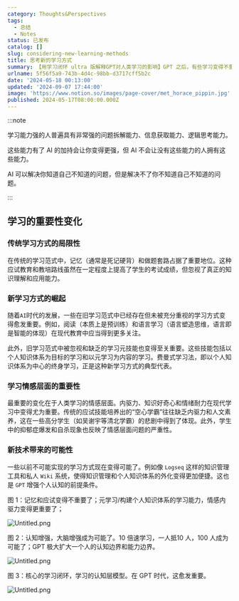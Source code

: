 ```yaml
---
category: Thoughts&Perspectives
tags:
  - 总结
  - Notes
status: 已发布
catalog: []
slug: considering-new-learning-methods
title: 思考新的学习方式
summary: 【用学习闭环 ultra 版解释GPT对人类学习的影响】GPT 之后，有些学习变得不重要了，有些学习变得更重要了，有些学习从不可能变成可能了。
urlname: 5f56f5a9-743b-4d4c-98bb-d3717cff5b2c
date: '2024-05-18 00:13:00'
updated: '2024-09-07 17:44:00'
image: 'https://www.notion.so/images/page-cover/met_horace_pippin.jpg'
published: 2024-05-17T08:00:00.000Z
---
```


:::note


学习能力强的人普遍具有非常强的问题拆解能力、信息获取能力、逻辑思考能力。


这些能力有了 AI 的加持会让你变得更强，但 AI 不会让没有这些能力的人拥有这些能力。


AI 可以解决你知道自己不知道的问题，但是解决不了你不知道自己不知道的问题。


:::


## 学习的重要性变化


### 传统学习方式的局限性


在传统的学习范式中，记忆（通常是死记硬背）和做题套路占据了重要地位。这种应试教育和教培路线虽然在一定程度上提高了学生的考试成绩，但忽视了真正的知识理解和应用能力。


### 新学习方式的崛起


随着`AI`时代的发展，一些在旧学习范式中已经存在但未被充分重视的学习方式变得愈发重要。例如，阅读（本质上是预训练）和语言学习（语言塑造思维，语言即是智能的体现）在现代教育中应当得到更多关注。


此外，旧学习范式中被忽视和缺乏的学习元技能也变得至关重要。这些技能包括以个人知识体系为目标的学习和以元学习为内容的学习。费曼式学习法，即以个人知识体系为中心的终身学习，正是这种新学习方式的典型代表。


### 学习情感层面的重要性


最重要的变化在于人类学习的情感层面。内驱力、知识好奇心和情绪耐力在现代学习中变得尤为重要。传统的应试技能培养出的“空心学霸”往往缺乏内驱力和人文素养，这在一些高分学生（如吴谢宇等清北学霸）的悲剧中得到了体现。此外，学生中的抑郁症爆发和自杀现象也反映了情感层面问题的严重性。


### 新技术带来的可能性


一些以前不可能实现的学习方式现在变得可能了。例如像 `Logseq` 这样的知识管理工具和私人 `Wiki` 系统，使得知识管理和个人知识体系的外化变得更加便捷。这也是 `GPT` 增强个人认知的前提条件。


图 1：记忆和应试变得不重要了；元学习/构建个人知识体系的学习能力，情感内驱力变得更重要了；


![Untitled.png](https://prod-files-secure.s3.us-west-2.amazonaws.com/5d24fe63-e567-4804-86f9-9fdc62e13082/a8319b77-00b3-43d9-9f99-e58187f20cfe/Untitled.png?X-Amz-Algorithm=AWS4-HMAC-SHA256&X-Amz-Content-Sha256=UNSIGNED-PAYLOAD&X-Amz-Credential=ASIAZI2LB466SCQ5CVUB%2F20250403%2Fus-west-2%2Fs3%2Faws4_request&X-Amz-Date=20250403T213351Z&X-Amz-Expires=3600&X-Amz-Security-Token=IQoJb3JpZ2luX2VjEI3%2F%2F%2F%2F%2F%2F%2F%2F%2F%2FwEaCXVzLXdlc3QtMiJHMEUCIQDtq1Kxlu5Aod3%2BY%2F82a1XUUS%2FtNHzbldElfWaW8ApU3QIgHJWAkalz3p7Ak4F9U%2FcXPwyEHGlKsDD87GwoBHh9YhQqiAQI9v%2F%2F%2F%2F%2F%2F%2F%2F%2F%2FARAAGgw2Mzc0MjMxODM4MDUiDAbNuuBGgDdwHW1x5SrcA8elODQ%2FgnJCuaKv41C%2FIbqL4mgEaVn%2FTuTqKFKqzawuf6HQTB0iAqE%2Ffg8iFgb3sJKjU9oWp9ekvKWOeG%2Fk%2BM7H5HPEzREV3x8nwhssWCSwM0QxFGK%2FCpemzkI0mgzNCkf04%2BZclWP%2FGF1thyeYBaJuHlaVxrfDVJeM%2FwFw8iM4txS6rFCsBuh7OnkwsFgeQSpEJvIMsccptpN6ihtk9tkuoM%2Bs5MrYWYXCOwtKvFLzyXIcR7dx8Q0SZcOdWwFSyOE3W1FZYZQ1NkwEJ2kjnMsEwgiLpZmbswqRn97akAyA3ngTOx3wjfSUWD0XxsTXSh0BbTBNWZImUZQ0lmg1GVhmCDKRILV62w3rA1mXIoFqVC7SqAQqGz9qANksLFH2PYGb5M50co%2B1VtQom7%2BdC%2BO4bfN6%2FdY183Dch6RIeFUQosxvsPFyAe8i0JjVlIUplfRRiNIWGtdGnppa0KBh%2BAqMCgO5UyXTMuD9OPutNy2yHu4QwA6MTg2JcMZ8rHz2pQdQpMDSfQjsfE1BBJwJ%2FlwHU2Jt4wy%2FLJidN2MyzFsPV%2F9sIiXBW5AmF2QbUu%2FfIFsLOe%2BcYaj%2BDbVUs3T%2FCHCtYm0VUfOVIO6XFPIeNJVZspBe8zYTQfL9m4ajMJbpu78GOqUBOTlaJRP598PwV5kPKieEdErIN5QzUbbwa7P1ZwS3XiJzJCzviutAYwUzrjnFhmLyFBFGFEwcS6p7Ump1kpg%2BKflzUXIk6W9NaObltfh8cjqozUTRcmPhFDsK3X5yQsNN42SRH4KdcfWddt0o%2BqAZmiI1VAIh38BeHrSuvhwHMbkDLiqlP0M%2F2%2FcyNwjRxvRMHKuDXTm2dHVzEP1MeK8etpTbHs9S&X-Amz-Signature=631e681acde9a58df4f3f2923a7386966a9b2eb2e4f9fec5058b1cea191b817d&X-Amz-SignedHeaders=host&x-id=GetObject)


图 2：认知增强，大脑增强成为可能了。10 倍速学习，一人抵10 人，100 人成为可能了；GPT 极大扩大一个人的认知边界和能力边界。


![Untitled.png](https://prod-files-secure.s3.us-west-2.amazonaws.com/5d24fe63-e567-4804-86f9-9fdc62e13082/e195b372-4d2b-479c-9e75-1be4e2c1412e/Untitled.png?X-Amz-Algorithm=AWS4-HMAC-SHA256&X-Amz-Content-Sha256=UNSIGNED-PAYLOAD&X-Amz-Credential=ASIAZI2LB466SCQ5CVUB%2F20250403%2Fus-west-2%2Fs3%2Faws4_request&X-Amz-Date=20250403T213351Z&X-Amz-Expires=3600&X-Amz-Security-Token=IQoJb3JpZ2luX2VjEI3%2F%2F%2F%2F%2F%2F%2F%2F%2F%2FwEaCXVzLXdlc3QtMiJHMEUCIQDtq1Kxlu5Aod3%2BY%2F82a1XUUS%2FtNHzbldElfWaW8ApU3QIgHJWAkalz3p7Ak4F9U%2FcXPwyEHGlKsDD87GwoBHh9YhQqiAQI9v%2F%2F%2F%2F%2F%2F%2F%2F%2F%2FARAAGgw2Mzc0MjMxODM4MDUiDAbNuuBGgDdwHW1x5SrcA8elODQ%2FgnJCuaKv41C%2FIbqL4mgEaVn%2FTuTqKFKqzawuf6HQTB0iAqE%2Ffg8iFgb3sJKjU9oWp9ekvKWOeG%2Fk%2BM7H5HPEzREV3x8nwhssWCSwM0QxFGK%2FCpemzkI0mgzNCkf04%2BZclWP%2FGF1thyeYBaJuHlaVxrfDVJeM%2FwFw8iM4txS6rFCsBuh7OnkwsFgeQSpEJvIMsccptpN6ihtk9tkuoM%2Bs5MrYWYXCOwtKvFLzyXIcR7dx8Q0SZcOdWwFSyOE3W1FZYZQ1NkwEJ2kjnMsEwgiLpZmbswqRn97akAyA3ngTOx3wjfSUWD0XxsTXSh0BbTBNWZImUZQ0lmg1GVhmCDKRILV62w3rA1mXIoFqVC7SqAQqGz9qANksLFH2PYGb5M50co%2B1VtQom7%2BdC%2BO4bfN6%2FdY183Dch6RIeFUQosxvsPFyAe8i0JjVlIUplfRRiNIWGtdGnppa0KBh%2BAqMCgO5UyXTMuD9OPutNy2yHu4QwA6MTg2JcMZ8rHz2pQdQpMDSfQjsfE1BBJwJ%2FlwHU2Jt4wy%2FLJidN2MyzFsPV%2F9sIiXBW5AmF2QbUu%2FfIFsLOe%2BcYaj%2BDbVUs3T%2FCHCtYm0VUfOVIO6XFPIeNJVZspBe8zYTQfL9m4ajMJbpu78GOqUBOTlaJRP598PwV5kPKieEdErIN5QzUbbwa7P1ZwS3XiJzJCzviutAYwUzrjnFhmLyFBFGFEwcS6p7Ump1kpg%2BKflzUXIk6W9NaObltfh8cjqozUTRcmPhFDsK3X5yQsNN42SRH4KdcfWddt0o%2BqAZmiI1VAIh38BeHrSuvhwHMbkDLiqlP0M%2F2%2FcyNwjRxvRMHKuDXTm2dHVzEP1MeK8etpTbHs9S&X-Amz-Signature=2f44fe63123136e9b3b7b24ecbda0aca154a8204ebfb646a257bc9219c855e42&X-Amz-SignedHeaders=host&x-id=GetObject)


图 3：核心的学习闭环，学习的认知层模型。在 GPT 时代，这愈发重要。


![Untitled.png](https://prod-files-secure.s3.us-west-2.amazonaws.com/5d24fe63-e567-4804-86f9-9fdc62e13082/57f2a38d-97b9-407e-baa1-8fecb8348e87/Untitled.png?X-Amz-Algorithm=AWS4-HMAC-SHA256&X-Amz-Content-Sha256=UNSIGNED-PAYLOAD&X-Amz-Credential=ASIAZI2LB466SCQ5CVUB%2F20250403%2Fus-west-2%2Fs3%2Faws4_request&X-Amz-Date=20250403T213351Z&X-Amz-Expires=3600&X-Amz-Security-Token=IQoJb3JpZ2luX2VjEI3%2F%2F%2F%2F%2F%2F%2F%2F%2F%2FwEaCXVzLXdlc3QtMiJHMEUCIQDtq1Kxlu5Aod3%2BY%2F82a1XUUS%2FtNHzbldElfWaW8ApU3QIgHJWAkalz3p7Ak4F9U%2FcXPwyEHGlKsDD87GwoBHh9YhQqiAQI9v%2F%2F%2F%2F%2F%2F%2F%2F%2F%2FARAAGgw2Mzc0MjMxODM4MDUiDAbNuuBGgDdwHW1x5SrcA8elODQ%2FgnJCuaKv41C%2FIbqL4mgEaVn%2FTuTqKFKqzawuf6HQTB0iAqE%2Ffg8iFgb3sJKjU9oWp9ekvKWOeG%2Fk%2BM7H5HPEzREV3x8nwhssWCSwM0QxFGK%2FCpemzkI0mgzNCkf04%2BZclWP%2FGF1thyeYBaJuHlaVxrfDVJeM%2FwFw8iM4txS6rFCsBuh7OnkwsFgeQSpEJvIMsccptpN6ihtk9tkuoM%2Bs5MrYWYXCOwtKvFLzyXIcR7dx8Q0SZcOdWwFSyOE3W1FZYZQ1NkwEJ2kjnMsEwgiLpZmbswqRn97akAyA3ngTOx3wjfSUWD0XxsTXSh0BbTBNWZImUZQ0lmg1GVhmCDKRILV62w3rA1mXIoFqVC7SqAQqGz9qANksLFH2PYGb5M50co%2B1VtQom7%2BdC%2BO4bfN6%2FdY183Dch6RIeFUQosxvsPFyAe8i0JjVlIUplfRRiNIWGtdGnppa0KBh%2BAqMCgO5UyXTMuD9OPutNy2yHu4QwA6MTg2JcMZ8rHz2pQdQpMDSfQjsfE1BBJwJ%2FlwHU2Jt4wy%2FLJidN2MyzFsPV%2F9sIiXBW5AmF2QbUu%2FfIFsLOe%2BcYaj%2BDbVUs3T%2FCHCtYm0VUfOVIO6XFPIeNJVZspBe8zYTQfL9m4ajMJbpu78GOqUBOTlaJRP598PwV5kPKieEdErIN5QzUbbwa7P1ZwS3XiJzJCzviutAYwUzrjnFhmLyFBFGFEwcS6p7Ump1kpg%2BKflzUXIk6W9NaObltfh8cjqozUTRcmPhFDsK3X5yQsNN42SRH4KdcfWddt0o%2BqAZmiI1VAIh38BeHrSuvhwHMbkDLiqlP0M%2F2%2FcyNwjRxvRMHKuDXTm2dHVzEP1MeK8etpTbHs9S&X-Amz-Signature=84e6d5ad7420d2051818f4e515720ed79569667b416cd97a1bbb2cb701309bf4&X-Amz-SignedHeaders=host&x-id=GetObject)

